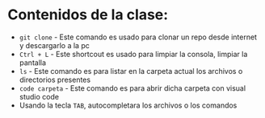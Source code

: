 # Contenidos de la clase:

* `git clone` - Este comando es usado para clonar un repo desde internet y descargarlo a la pc
* `Ctrl + L` - Este shortcout es usado para limpiar la consola, limpiar la pantalla
* `ls` - Este comando es para listar en la carpeta actual los archivos o directorios presentes
* `code carpeta` - Este comando es para abrir dicha carpeta con visual studio code
* Usando la tecla `TAB`, autocompletara los archivos o los comandos